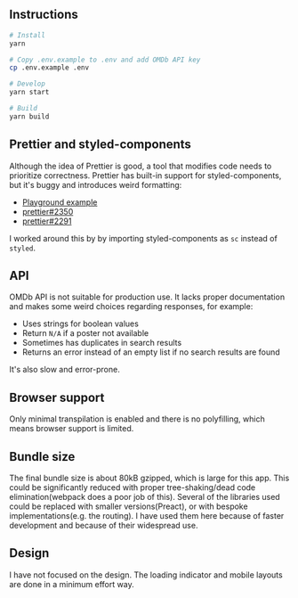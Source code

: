 ## Instructions

```sh
# Install
yarn

# Copy .env.example to .env and add OMDb API key
cp .env.example .env

# Develop
yarn start

# Build
yarn build
```

## Prettier and styled-components

Although the idea of Prettier is good, a tool that modifies code needs to
prioritize correctness. Prettier has built-in support for styled-components, but
it's buggy and introduces weird formatting:

* [Playground example](https://prettier.io/playground/#N4Igxg9gdgLgprEAuEBnGBPANnAJgOlwEsA3AAwB0oACagEmADMIIBfK2gWwEMAnAcyJQk1AAz4ArLzicA3FUpQq6bHkKlFtBszYKQAGhAQADjCLRUyUH14QA7gAU+CSym4kIRXAZAAjXtxgANZwMADKxoFC-MgwvACucIZCqHC8MA4B-DzIjNxYqYYAVqgAHgBCAcGhYdyccAAyQnC5+YUgkbypvMggjFj2Psa8QjAA6l4wABbIAByihsMQqWMBxr3DcN0kLYbSAI7xRNKZ3NncrQVJaDJEsQnXqNE4AIrxEPCX7TDcvhO402QACZDHFuEQsNEAMIQTg5FBQaC7EDxVIAFV+rjyV1YrCAA)
* [prettier#2350](https://github.com/prettier/prettier/issues/2350)
* [prettier#2291](https://github.com/prettier/prettier/issues/2291)

I worked around this by by importing styled-components as `sc` instead of
`styled`.

## API

OMDb API is not suitable for production use. It lacks proper documentation and
makes some weird choices regarding responses, for example:

* Uses strings for boolean values
* Return `N/A` if a poster not available
* Sometimes has duplicates in search results
* Returns an error instead of an empty list if no search results are found

It's also slow and error-prone.

## Browser support

Only minimal transpilation is enabled and there is no polyfilling, which means
browser support is limited.

## Bundle size

The final bundle size is about 80kB gzipped, which is large for this app.
This could be significantly reduced with proper tree-shaking/dead code
elimination(webpack does a poor job of this). Several of the libraries used
could be replaced with smaller versions(Preact), or with bespoke
implementations(e.g. the routing). I have used them here because of faster
development and because of their widespread use.

## Design

I have not focused on the design. The loading indicator and mobile layouts are done
in a minimum effort way.
